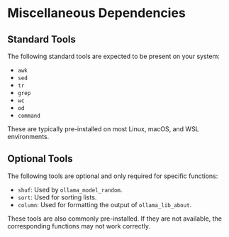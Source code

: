 # Miscellaneous Dependencies

## Standard Tools

The following standard tools are expected to be present on your system:
* `awk`
* `sed`
* `tr`
* `grep`
* `wc`
* `od`
* `command`

These are typically pre-installed on most Linux, macOS, and WSL environments.

## Optional Tools

The following tools are optional and only required for specific functions:

* `shuf`: Used by `ollama_model_random`.
* `sort`: Used for sorting lists.
* `column`: Used for formatting the output of `ollama_lib_about`.

These tools are also commonly pre-installed. If they are not available, the corresponding functions may not work correctly.
